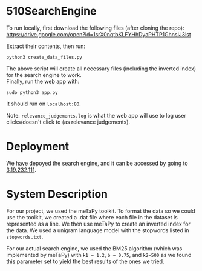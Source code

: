 # 510SearchEngine

To run locally, first download the following files (after cloning the repo):  
https://drive.google.com/open?id=1srX0nqtbKLFYHhDyaPHTP1GhnslJ3lst  

Extract their contents, then run:
```
python3 create_data_files.py
```
The above script will create all necessary files (including the inverted index) for the search engine to work.  
Finally, run the web app with:
```
sudo python3 app.py
```
It should run on ```localhost:80```.  


Note: ```relevance_judgements.log``` is what the web app will use to log user clicks/doesn't click to (as relevance judgements).

# Deployment
We have depoyed the search engine, and it can be accessed by going to [3.19.232.111](3.19.232.111).

# System Description
For our project, we used the meTaPy toolkit. To format the data so we could use the toolkit, we created a .dat file where each file in the dataset is represented as a line. We then use meTaPy to create an inverted index for the data. We used a unigram language model with the stopwords listed in ```stopwords.txt```.

For our actual search engine, we used the BM25 algorithm (which was implemented by meTaPy) with ```k1 = 1.2```, ```b = 0.75```, and ```k2=500``` as we found this parameter set to yield the best results of the ones we tried.
